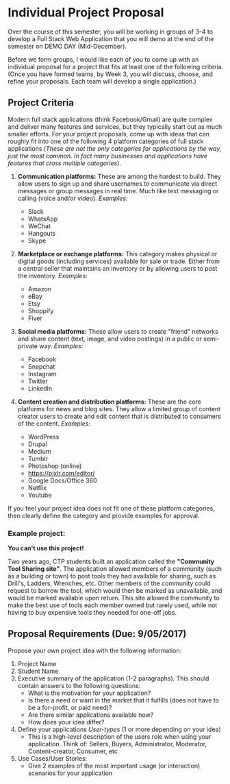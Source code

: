 # Individual Project Proposal

Over the course of this semester, you will be working in groups of 3-4 to develop a Full Stack Web Application that you will demo at the end of the semester on DEMO DAY (Mid-December).

Before we form groups, I would like each of you to come up with an individual proposal for a project that fits at least one of the following criteria. (Once you have formed teams, by Week 3, you will discuss, choose, and refine your proposals. Each team will develop a single application.)

## Project Criteria

Modern full stack applications (think Facebook/Gmail) are quite complex and deliver many features and services, but they typically start out as much smaller efforts. For your project proposals, come up with ideas that can roughly fit into one of the following 4 platform categories of full stack applications (_These are not the only categories for applications by the way, just the most common. In fact many businesses and applications have features that cross multiple categories_).

1) **Communication platforms:** These are among the hardest to build. They allow users to sign up and share usernames to communicate via direct messages or group messages in real time. Much like text messaging or calling (voice and/or video). _Examples:_
    - Slack
    - WhatsApp
    - WeChat
    - Hangouts
    - Skype

2) **Marketplace or exchange platforms:** This category makes physical or digital goods (including services) available for sale or trade. Either from a central seller that maintains an inventory or by allowing users to post the inventory. _Examples:_
    - Amazon
    - eBay
    - Etsy
    - Shoppify
    - Fiver

3) **Social media platforms:** These allow users to create "friend" networks and share content (text, image, and video postings) in a public or semi-private way. _Examples:_
    - Facebook
    - Snapchat
    - Instagram
    - Twitter
    - LinkedIn

4) **Content creation and distribution platforms:** These are the core platforms for news and blog sites. They allow a limited group of content creator users to create and edit content that is distributed to consumers of the content. _Examples:_
    - WordPress
    - Drupal
    - Medium
    - Tumblr
    - Photoshop (online)
    - https://pixlr.com/editor/
    - Google Docs/Office 360
    - Netflix
    - Youtube


If you feel your project idea does not fit one of these platform categories, then clearly define the category and provide examples for approval.

### Example project:

**You can't use this project!**

Two years ago, CTP students built an application called the **"Community Tool Sharing site"**. The application allowed members of a community (such as a building or town) to post tools they had available for sharing, such as Drill's, Ladders, Wrenches, etc. Other members of the community could request to borrow the tool, which would then be marked as unavailable, and would be marked available upon return. This site allowed the community to make the best use of tools each member owned but rarely used, while not having to buy expensive tools they needed for one-off jobs.

<!-- ### Technical Project Requirements
All projects will have the following requirements:

* The application must allow users to sign up, login, log out, and it must be done securely.
* The application must use a rdbms and resources should be modeled
* Must have tests
* Must use MVC pattern
* Must have an html front-end that uses CSS and is responsive. This can be done with templating on the backend or front-end with js
* Must make use of at least one api
 - sending mail
 - Google maps
 - Twitter
 - Facebook -->


## Proposal Requirements (Due: 9/05/2017)

Propose your own project idea with the following information:

1) Project Name
2) Student Name
3) Executive summary of the application (1-2 paragraphs). This should contain answers to the following questions:
    - What is the motivation for your application?
    - Is there a need or want in the market that it fulfills (does not have to be a for-profit, or paid need)?
    - Are there similar applications available now? 
    - How does your idea differ?
4) Define your applications _User-types_ (1 or more depending on your idea)
    - This is a high-level description of the users role when using your application. Think of: Sellers, Buyers, Administrator, Moderator, Content-creator, Consumer, etc 
5) Use Cases/User Stories:
    - Give 2 examples of the most important usage (or interaction) scenarios for your application
